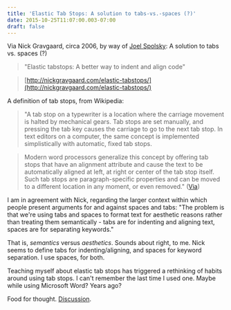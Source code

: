 ```yaml
---
title: 'Elastic Tab Stops: A solution to tabs-vs.-spaces (?)'
date: 2015-10-25T11:07:00.003-07:00
draft: false
---
```


Via Nick Gravgaard, circa 2006, by way of [Joel Spolsky](http://www.joelonsoftware.com/items/2006/07/03.html): A solution to tabs vs. spaces (?)

> "Elastic tabstops: A better way to indent and align code"

> [http://nickgravgaard.com/elastic-tabstops/](http://nickgravgaard.com/elastic-tabstops/)

A definition of tab stops, from Wikipedia:

> "A tab stop on a typewriter is a location where the carriage movement is halted by mechanical gears. Tab stops are set manually, and pressing the tab key causes the carriage to go to the next tab stop. In text editors on a computer, the same concept is implemented simplistically with automatic, fixed tab stops. 

> Modern word processors generalize this concept by offering tab stops that have an alignment attribute and cause the text to be automatically aligned at left, at right or center of the tab stop itself. Such tab stops are paragraph-specific properties and can be moved to a different location in any moment, or even removed." ([Via](https://en.wikipedia.org/wiki/Tab_stop)) 

I am in agreement with Nick, regarding the larger context within which people present arguments for and against spaces and tabs: "The problem is that we're using tabs and spaces to format text for aesthetic reasons rather than treating them semantically - tabs are for indenting and aligning text, spaces are for separating keywords."  
  
That is, _semantics_ versus _aesthetics_. Sounds about right, to me. Nick seems to define tabs for indenting/aligning, and spaces for keyword separation. I use spaces, for both.  
  
Teaching myself about elastic tab stops has triggered a rethinking of habits around using tab stops. I can't remember the last time I used one. Maybe while using Microsoft Word? Years ago?  
  
Food for thought. [Discussion](https://www.google.com/search?q=site%3Anews.ycombinator.com+%22elastic+tabstops%22).